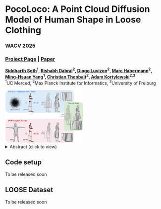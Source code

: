 # PocoLoco: A Point Cloud Diffusion Model of Human Shape in Loose Clothing

### WACV 2025

### [Project Page](https://arxiv.org/pdf/2411.04249)  | [Paper](https://arxiv.org/pdf/2411.04249)

**[Siddharth Seth](https://sidsunny.github.io/)<sup>1</sup>, [Rishabh Dabral](https://rishabhdabral.github.io/)<sup>2</sup>, [Diogo Luvizon](https://dluvizon.github.io/)<sup>2</sup>, [Marc Habermann](https://people.mpi-inf.mpg.de/~mhaberma/)<sup>2</sup>, [Ming-Hsuan Yang](https://faculty.ucmerced.edu/mhyang/)<sup>1</sup>, [Christian Theobalt](https://people.mpi-inf.mpg.de/~theobalt/)<sup>2</sup>, [Adam Kortylewski](https://genintel.mpi-inf.mpg.de/)<sup>2,3</sup>** <br>
<sup>1</sup>UC Merced, <sup>2</sup>Max Planck Institute for Informatics, <sup>3</sup>University of Freiburg


<img src="teaser_pocoloco.png" alt="PocoLoco Teaser" style="width: 50%;"/>


</br>

<details>
    <summary>Abstract (click to view)</summary>
    Modeling a human avatar that can plausibly deform to articulations is an active area of research. We present POCOLOCO – the first template-free, point-based, pose-conditioned generative model for 3D humans in loose clothing. We motivate our work by noting that most methods require a parametric model of the human body to ground pose-dependent deformations. Consequently, they are restricted to modeling clothing that is topologically similar to the naked body and do not extend well to loose clothing. The few methods that attempt to model loose clothing typically require either canonicalization or a UV-parameterization and need to address the challenging problem of explicitly estimating correspondences for the deforming clothes. In this work, we formulate avatar clothing deformation as a conditional point-cloud generation task within the denoising diffusion framework. Crucially, our framework operates directly on unordered point clouds, eliminating the need for a parametric model or a clothing template. This also enables a variety of practical applications, such as point cloud completion and pose-based editing – important features for virtual human animation. As current datasets for human avatars in loose clothing are far too small for training diffusion models, we release a dataset of two subjects performing various poses in loose clothing with a total of 75K point clouds. By contributing towards tackling the challenging task of effectively modeling loose clothing and expanding the available data for training these models, we aim to set the stage for further innovation in digital humans.
</details>

## Code setup
To be released soon

## LOOSE Dataset
To be released soon
